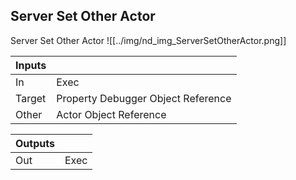 ## Server Set Other Actor
Server Set Other Actor
![[../img/nd_img_ServerSetOtherActor.png]]

|Inputs||
|--|--|
| In | Exec |
| Target | Property Debugger Object Reference |
| Other | Actor Object Reference |

|Outputs||
|--|--|
| Out | Exec |
